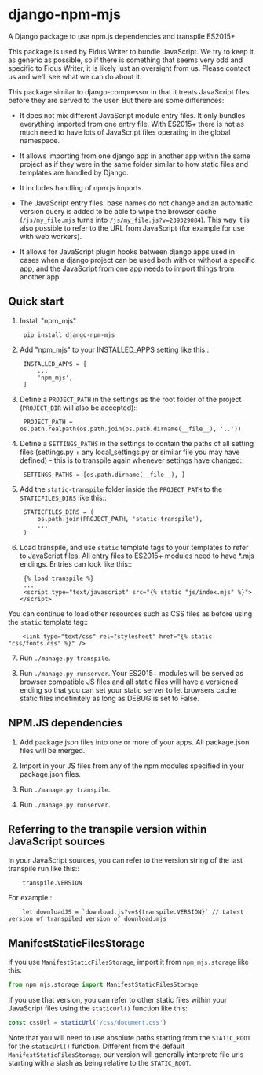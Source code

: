 # django-npm-mjs
A Django package to use npm.js dependencies and transpile ES2015+

This package is used by Fidus Writer to bundle JavaScript. We try to keep it as generic as possible, so if there is something that seems very odd and specific to Fidus Writer, it is likely just an oversight from us. Please contact us and we'll see what we can do about it.

This package similar to django-compressor in that it treats JavaScript files before they are served to the user. But there are some differences:

* It does not mix different JavaScript module entry files. It only bundles everything imported from one entry file. With ES2015+ there is not as much need to have lots of JavaScript files operating in the global namespace.

* It allows importing from one django app in another app within the same project as if they were in the same folder similar to how static files and templates are handled by Django.

* It includes handling of npm.js imports.

* The JavaScript entry files' base names do not change and an automatic version query is added to be able to wipe the browser cache (`/js/my_file.mjs` turns into `/js/my_file.js?v=239329884`). This way it is also possible to refer to the URL from JavaScript (for example for use with web workers).

* It allows for JavaScript plugin hooks between django apps used in cases when a django project can be used both with or without a specific app, and the JavaScript from one app needs to import things from another app.


Quick start
-----------
1. Install "npm_mjs"

        pip install django-npm-mjs

2. Add "npm_mjs" to your INSTALLED_APPS setting like this::

        INSTALLED_APPS = [
            ...
            'npm_mjs',
        ]

3. Define a `PROJECT_PATH` in the settings as the root folder of the project (`PROJECT_DIR` will also be accepted)::

        PROJECT_PATH = os.path.realpath(os.path.join(os.path.dirname(__file__), '..'))

4. Define a `SETTINGS_PATHS` in the settings to contain the paths of all setting files (settings.py + any local_settings.py or similar file you may have defined) - this is to transpile again whenever settings have changed::

        SETTINGS_PATHS = [os.path.dirname(__file__), ]

5. Add the `static-transpile` folder inside the `PROJECT_PATH` to the `STATICFILES_DIRS` like this::

        STATICFILES_DIRS = (
            os.path.join(PROJECT_PATH, 'static-transpile'),
            ...
        )

6. Load transpile, and use `static` template tags to your templates to refer to JavaScript files.
All entry files to ES2015+ modules need to have \*.mjs endings. Entries can look like this::

        {% load transpile %}
        ...
        <script type="text/javascript" src="{% static "js/index.mjs" %}"></script>

You can continue to load other resources such as CSS files as before using the `static` template tag::

        <link type="text/css" rel="stylesheet" href="{% static "css/fonts.css" %}" />

7. Run `./manage.py transpile`.

8. Run `./manage.py runserver`. Your ES2015+ modules will be served as browser compatible JS files and all static files will have a versioned ending so that you can set your static server to let browsers cache static files indefinitely as long as DEBUG is set to False.


NPM.JS dependencies
-------------------

1. Add package.json files into one or more of your apps. All package.json files will be merged.

2. Import in your JS files from any of the npm modules specified in your package.json files.

3. Run `./manage.py transpile`.

4. Run `./manage.py runserver`.

Referring to the transpile version within JavaScript sources
------------------------------------------------------------

In your JavaScript sources, you can refer to the version string of the last transpile run like this::

        transpile.VERSION

For example::

        let downloadJS = `download.js?v=${transpile.VERSION}` // Latest version of transpiled version of download.mjs


ManifestStaticFilesStorage
--------------------------
If you use `ManifestStaticFilesStorage`, import it from `npm_mjs.storage` like this:

```py
from npm_mjs.storage import ManifestStaticFilesStorage
```

If you use that version, you can refer to other static files within your JavaScript files using the `staticUrl()` function like this:

```js
const cssUrl = staticUrl('/css/document.css')
```

Note that you will need to use absolute paths starting from the `STATIC_ROOT` for the `staticUrl()` function. Different from the default `ManifestStaticFilesStorage`, our version will generally interprete file urls starting with a slash as being relative to the `STATIC_ROOT`.
